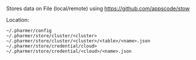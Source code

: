 Stores data on File (local/remote) using https://github.com/appscode/stow 

Location:
```
~/.pharmer/config
~/.pharmer/store/cluster/<cluster>
~/.pharmer/store/cluster/<cluster>/<table>/<name>.json
~/.pharmer/store/credential/cloud>
~/.pharmer/store/credential/<cloud>/<name>.json
```